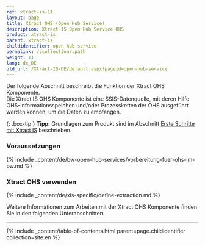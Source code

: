 ```yaml
---
ref: xtract-is-11
layout: page
title: Xtract OHS (Open Hub Service)
description: Xtract IS Open Hub Service OHS
product: xtract-is
parent: xtract-is
childidentifier: open-hub-service
permalink: /:collection/:path
weight: 11
lang: de_DE
old_url: /Xtract-IS-DE/default.aspx?pageid=open-hub-service
---
```

Der folgende Abschnitt beschreibt die Funktion der Xtract OHS Komponente.<br>
Die Xtract IS OHS Komponente ist eine SSIS-Datenquelle, mit deren Hilfe OHS-Informationsspeichen und/oder Prozessketten der OHS ausgeführt werden können, um die Daten zu empfangen.

{: .box-tip }
**Tipp:** Grundlagen zum Produkt sind im Abschnitt [Erste Schritte mit Xtract IS](./erste-schritte) beschrieben.<br>

### Voraussetzungen

{% include _content/de/bw-open-hub-services/vorbereitung-fuer-ohs-im-bw.md %}
 
### Xtract OHS verwenden
{% include _content/de/xis-specific/define-extraction.md %}

Weitere Informationen zum Arbeiten mit der Xtract OHS Komponente finden Sie in den folgenden Unterabschnitten.

---

{% include _content/table-of-contents.html parent=page.childidentifier collection=site.en %}